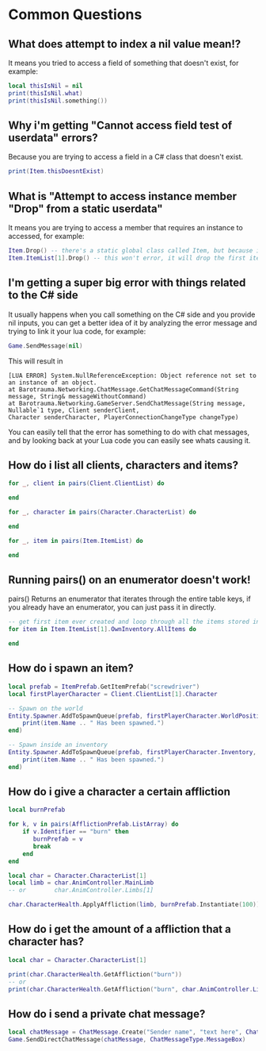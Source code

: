 # Common Questions

## What does attempt to index a nil value mean!?
It means you tried to access a field of something that doesn't exist, for example:
```lua
local thisIsNil = nil
print(thisIsNil.what)
print(thisIsNil.something())
```

## Why i'm getting "Cannot access field test of userdata<something>" errors?
Because you are trying to access a field in a C# class that doesn't exist.
```lua
print(Item.thisDoesntExist)
```

## What is "Attempt to access instance member "Drop" from a static userdata"
It means you are trying to access a member that requires an instance to accessed, for example:
```lua
Item.Drop() -- there's a static global class called Item, but because it's static, you can't call item specific things on it, this will error.
Item.ItemList[1].Drop() -- this won't error, it will drop the first item ever created.
```

## I'm getting a super big error with things related to the C# side
It usually happens when you call something on the C# side and you provide nil inputs, you can get a better idea of it by analyzing the error message and trying to link it your lua code, for example:
```lua
Game.SendMessage(nil)
```
This will result in 
```
[LUA ERROR] System.NullReferenceException: Object reference not set to an instance of an object.
at Barotrauma.Networking.ChatMessage.GetChatMessageCommand(String message, String& messageWithoutCommand)
at Barotrauma.Networking.GameServer.SendChatMessage(String message, Nullable`1 type, Client senderClient, 
Character senderCharacter, PlayerConnectionChangeType changeType)
```
You can easily tell that the error has something to do with chat messages, and by looking back at your Lua code you can easily see whats causing it.

## How do i list all clients, characters and items?
```lua
for _, client in pairs(Client.ClientList) do

end

for _, character in pairs(Character.CharacterList) do

end

for _, item in pairs(Item.ItemList) do

end
```

## Running pairs() on an enumerator doesn't work!
pairs() Returns an enumerator that iterates through the entire table keys, if you already have an enumerator, you can just pass it in directly.
```lua
-- get first item ever created and loop through all the items stored inside it.
for item in Item.ItemList[1].OwnInventory.AllItems do

end
```

## How do i spawn an item?
```lua
local prefab = ItemPrefab.GetItemPrefab("screwdriver")
local firstPlayerCharacter = Client.ClientList[1].Character

-- Spawn on the world
Entity.Spawner.AddToSpawnQueue(prefab, firstPlayerCharacter.WorldPosition, nil, nil, function(item)
    print(item.Name .. " Has been spawned.")
end)

-- Spawn inside an inventory
Entity.Spawner.AddToSpawnQueue(prefab, firstPlayerCharacter.Inventory, nil, nil, function(item)
    print(item.Name .. " Has been spawned.")
end)
```

## How do i give a character a certain affliction

```lua
local burnPrefab

for k, v in pairs(AfflictionPrefab.ListArray) do
    if v.Identifier == "burn" then
       burnPrefab = v
       break
    end
end

local char = Character.CharacterList[1]
local limb = char.AnimController.MainLimb
-- or        char.AnimController.Limbs[1]

char.CharacterHealth.ApplyAffliction(limb, burnPrefab.Instantiate(100))

```

## How do i get the amount of a affliction that a character has?

```lua
local char = Character.CharacterList[1]

print(char.CharacterHealth.GetAffliction("burn"))
-- or
print(char.CharacterHealth.GetAffliction("burn", char.AnimController.Limbs[1]))
```

## How do i send a private chat message?

```lua
local chatMessage = ChatMessage.Create("Sender name", "text here", ChatMessageType.MessageBox, nil, nil)
Game.SendDirectChatMessage(chatMessage, ChatMessageType.MessageBox)
```